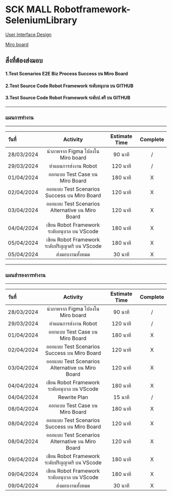 # SCK MALL Robotframework-SeleniumLibrary

[User Interface Design](https://www.figma.com/file/LTR4GAUCf9tz54VlwkbULU/SCK-Shopping-Mall?type=design&node-id=0-1&mode=design&t=392KtvKdrdQBx7uM-0) 

[Miro board](https://miro.com/app/board/uXjVKcyxM6s=/?messenger=slack&utm_source=slack&utm_medium=messenger&utm_campaign=notifications&utm_content=unfurled_chat_link&utm_term=messenger_analytics)

## สิ่งที่ต้องส่งมอบ
#### 1.Test Scenarios E2E Biz Process Success บน Miro Board
#### 2.Test Source Code Robot Framework  ระดับอนุบาล บน GITHUB
#### 3.Test Source Code Robot Framework  ระดับป.ตรี บน GITHUB
---
### แผนการทำงาน
---
| วันที่ | Activity | Estimate Time | Complete |
| :---- | :----: | :----: | :----: |
| 28/03/2024 | นำภาพจาก Figma ไปลงใน Miro board | 90 นาที | / |
| 29/03/2024 | ทำแผนการส่งงาน Robot | 120 นาที | / |
| 01/04/2024 | ออกแบบ Test Case บน Miro Board | 180 นาที | X |
| 02/04/2024 | ออกแบบ Test Scenarios Success บน Miro Board | 120 นาที | X |
| 03/04/2024 | ออกแบบ Test Scenarios Alternative บน Miro Board | 120 นาที | X |
| 04/04/2024 | เขียน Robot Framework ระดับอนุบาล บน VScode | 180 นาที | X |
| 05/04/2024 | เขียน Robot Framework ระดับปริญญาตรี บน VScode  | 180 นาที | X |
| 05/04/2024 | ส่งมอบงานทั้งหมด  | 30 นาที | X |
---
### แผนสำรองการทำงาน
---
| วันที่ | Activity | Estimate Time | Complete |
| :---- | :----: | :----: | :----: |
| 28/03/2024 | นำภาพจาก Figma ไปลงใน Miro board | 90 นาที | / |
| 29/03/2024 | ทำแผนการส่งงาน Robot | 120 นาที | / |
| 01/04/2024 | ออกแบบ Test Case บน Miro Board | 180 นาที | X |
| 02/04/2024 | ออกแบบ Test Scenarios Success บน Miro Board | 120 นาที | X |
| 03/04/2024 | ออกแบบ Test Scenarios Alternative บน Miro Board | 120 นาที | X |
| 04/04/2024 | เขียน Robot Framework ระดับอนุบาล บน VScode | 180 นาที | X |
| 04/04/2024 | Rewrite Plan | 15 นาที | / |
| 08/04/2024 | ออกแบบ Test Case บน Miro Board | 180 นาที | X |
| 08/04/2024 | ออกแบบ Test Scenarios Success บน Miro Board | 120 นาที | X |
| 08/04/2024 | ออกแบบ Test Scenarios Alternative บน Miro Board | 120 นาที | X |
| 09/04/2024 | เขียน Robot Framework ระดับปริญญาตรี บน VScode  | 180 นาที | X |
| 09/04/2024 | เขียน Robot Framework ระดับอนุบาล บน VScode | 180 นาที | X |
| 09/04/2024 | ส่งมอบงานทั้งหมด  | 30 นาที | X |